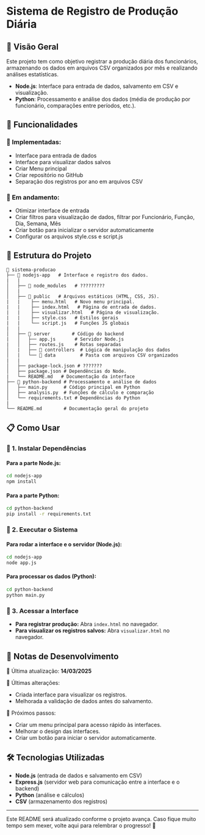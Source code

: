 # Sistema de Registro de Produção Diária

## 📌 Visão Geral

Este projeto tem como objetivo registrar a produção diária dos funcionários, armazenando os dados em arquivos CSV organizados por mês e realizando análises estatísticas.

- **Node.js**: Interface para entrada de dados, salvamento em CSV e visualização.
- **Python**: Processamento e análise dos dados (média de produção por funcionário, comparações entre períodos, etc.).

## 🚀 Funcionalidades

### 🔹 Implementadas:

- Interface para entrada de dados
- Interface para visualizar dados salvos
- Criar Menu principal
- Criar repositório no GitHub
- Separação dos registros por ano em arquivos CSV 

### 🔹 Em andamento:

- Otimizar interface de entrada 
- Criar filtros para visualização de dados, filtrar por Funcionário, Função, Dia, Semana, Mês
- Criar botão para inicializar o servidor automaticamente
- Configurar os arquivos style.css e script.js

## 📂 Estrutura do Projeto

```
📁 sistema-producao
├── 📂 nodejs-app   # Interface e registro dos dados.
|   |
│   ├── 📂 node_modules   # ?????????
│   |
│   ├── 📂 public   # Arquivos estáticos (HTML, CSS, JS).
|   |    ├── menu.html   # Novo menu principal.
|   |    ├── index.html   # Página de entrada de dados.
|   |    ├── visualizar.html   # Página de visualização.    
|   |    ├── style.css   # Estilos gerais
|   |    └── script.js   # Funções JS globais
|   | 
│   ├── 📂 server        # Código do backend
|   │   ├── app.js       # Servidor Node.js
|   │   ├── routes.js    # Rotas separadas
│   |   ├── 📂 controllers  # Lógica de manipulação dos dados
│   |   └── 📂 data         # Pasta com arquivos CSV organizados
|   |
│   ├── package-lock.json # ???????
│   ├── package.json # Dependências do Node.
|   └── README.md   # Documentação da interface
├── 📂 python-backend # Processamento e análise de dados
│   ├── main.py      # Código principal em Python
│   ├── analysis.py  # Funções de cálculo e comparação
│   └── requirements.txt # Dependências do Python
|
└── README.md        # Documentação geral do projeto
```

## 📋 Como Usar

### 🔹 1. Instalar Dependências

#### Para a parte Node.js:

```sh
cd nodejs-app
npm install
```

#### Para a parte Python:

```sh
cd python-backend
pip install -r requirements.txt
```

### 🔹 2. Executar o Sistema

#### Para rodar a interface e o servidor (Node.js):

```sh
cd nodejs-app
node app.js
```

#### Para processar os dados (Python):

```sh
cd python-backend
python main.py
```

### 🔹 3. Acessar a Interface

- **Para registrar produção:** Abra `index.html` no navegador.
- **Para visualizar os registros salvos:** Abra `visualizar.html` no navegador.

## 📝 Notas de Desenvolvimento

📌 Última atualização: **14/03/2025**

📌 Últimas alterações:

- Criada interface para visualizar os registros.
- Melhorada a validação de dados antes do salvamento.

📌 Próximos passos:

- Criar um menu principal para acesso rápido às interfaces.
- Melhorar o design das interfaces.
- Criar um botão para iniciar o servidor automaticamente.

## 🛠 Tecnologias Utilizadas

- **Node.js** (entrada de dados e salvamento em CSV)
- **Express.js** (servidor web para comunicação entre a interface e o backend)
- **Python** (análise e cálculos)
- **CSV** (armazenamento dos registros)

---

Este README será atualizado conforme o projeto avança. Caso fique muito tempo sem mexer, volte aqui para relembrar o progresso! 🚀

